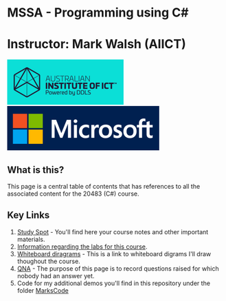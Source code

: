 # MSSA - Programming using C#
# Instructor: Mark Walsh (AIICT)


![](Images/AIICT.png)
![](Images/Microsoft.png)
## What is this?
This page is a central table of contents that has references to all the associated content for the 20483 (C#) course.

## Key Links
1. [Study Spot](https://www.studyspot.com.au/course/view.php?id=396) - You'll find here your course notes and other important materials.
2. [Information regarding the labs for this course](Documents/Labs.md).
3. [Whiteboard diragrams](#) - This is a link to whiteboard digrams I'll draw thoughout the course.
4. [QNA](#) - The purpose of this page is to record questions raised for which nobody had an answer yet.
5. Code for my additional demos you'll find in this repository under the folder [MarksCode](MarksCode/)
